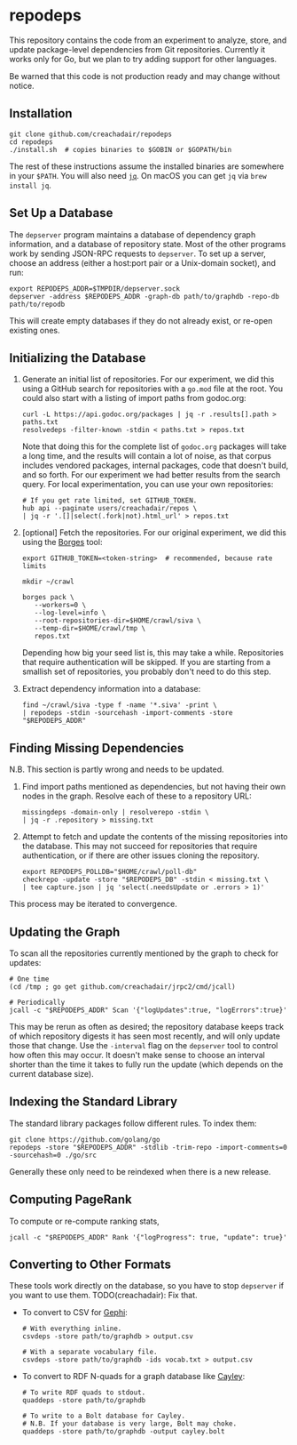 # repodeps

This repository contains the code from an experiment to analyze, store, and
update package-level dependencies from Git repositories. Currently it works
only for Go, but we plan to try adding support for other languages.

Be warned that this code is not production ready and may change without notice.


## Installation

```shell
git clone github.com/creachadair/repodeps
cd repodeps
./install.sh  # copies binaries to $GOBIN or $GOPATH/bin
```

The rest of these instructions assume the installed binaries are somewhere in
your `$PATH`. You will also need [`jq`](https://stedolan.github.io/jq/).  On
macOS you can get `jq` via `brew install jq`.


## Set Up a Database

The `depserver` program maintains a database of dependency graph information,
and a database of repository state. Most of the other programs work by sending
JSON-RPC requests to `depserver`. To set up a server, choose an address (either
a host:port pair or a Unix-domain socket), and run:

```
export REPODEPS_ADDR=$TMPDIR/depserver.sock
depserver -address $REPODEPS_ADDR -graph-db path/to/graphdb -repo-db path/to/repodb
```

This will create empty databases if they do not already exist, or re-open
existing ones.

## Initializing the Database

1. Generate an initial list of repositories. For our experiment, we did this
   using a GitHub search for repositories with a `go.mod` file at the root.
   You could also start with a listing of import paths from godoc.org:

   ```shell
   curl -L https://api.godoc.org/packages | jq -r .results[].path > paths.txt
   resolvedeps -filter-known -stdin < paths.txt > repos.txt
   ```

   Note that doing this for the complete list of `godoc.org` packages will take
   a long time, and the results will contain a lot of noise, as that corpus
   includes vendored packages, internal packages, code that doesn't build, and
   so forth. For our experiment we had better results from the search query.
   For local experimentation, you can use your own repositories:

   ```shell
   # If you get rate limited, set GITHUB_TOKEN.
   hub api --paginate users/creachadair/repos \
   | jq -r '.[]|select(.fork|not).html_url' > repos.txt
   ```

2. [optional] Fetch the repositories. For our original experiment, we did this
   using the [Borges](https://github.com/src-d/borges) tool:

   ```shell
   export GITHUB_TOKEN=<token-string>  # recommended, because rate limits

   mkdir ~/crawl

   borges pack \
      --workers=0 \
      --log-level=info \
      --root-repositories-dir=$HOME/crawl/siva \
      --temp-dir=$HOME/crawl/tmp \
      repos.txt
   ```

   Depending how big your seed list is, this may take a while. Repositories
   that require authentication will be skipped. If you are starting from a
   smallish set of repositories, you probably don't need to do this step.


3. Extract dependency information into a database:

   ```shell
   find ~/crawl/siva -type f -name '*.siva' -print \
   | repodeps -stdin -sourcehash -import-comments -store "$REPODEPS_ADDR"
   ```


## Finding Missing Dependencies

N.B. This section is partly wrong and needs to be updated.

1. Find import paths mentioned as dependencies, but not having their own nodes
   in the graph. Resolve each of these to a repository URL:

   ```shell
   missingdeps -domain-only | resolverepo -stdin \
   | jq -r .repository > missing.txt
   ```

2. Attempt to fetch and update the contents of the missing repositories into
   the database. This may not succeed for repositories that require
   authentication, or if there are other issues cloning the repository.

   ```shell
   export REPODEPS_POLLDB="$HOME/crawl/poll-db"
   checkrepo -update -store "$REPODEPS_DB" -stdin < missing.txt \
   | tee capture.json | jq 'select(.needsUpdate or .errors > 1)'
   ```

This process may be iterated to convergence.


## Updating the Graph

To scan all the repositories currently mentioned by the graph to check for
updates:

```shell
# One time
(cd /tmp ; go get github.com/creachadair/jrpc2/cmd/jcall)

# Periodically
jcall -c "$REPODEPS_ADDR" Scan '{"logUpdates":true, "logErrors":true}'
```

This may be rerun as often as desired; the repository database keeps track of
which repository digests it has seen most recently, and will only update those
that change. Use the `-interval` flag on the `depserver` tool to control how
often this may occur.  It doesn't make sense to choose an interval shorter than
the time it takes to fully run the update (which depends on the current
database size).


## Indexing the Standard Library

The standard library packages follow different rules. To index them:

```shell
git clone https://github.com/golang/go
repodeps -store "$REPODEPS_ADDR" -stdlib -trim-repo -import-comments=0 -sourcehash=0 ./go/src
```

Generally these only need to be reindexed when there is a new release.


## Computing PageRank

To compute or re-compute ranking stats,

```shell
jcall -c "$REPODEPS_ADDR" Rank '{"logProgress": true, "update": true}'
```

## Converting to Other Formats

These tools work directly on the database, so you have to stop `depserver` if
you want to use them. TODO(creachadair): Fix that.

- To convert to CSV for [Gephi](https://gephi.org):

    ```shell
	# With everything inline.
	csvdeps -store path/to/graphdb > output.csv

	# With a separate vocabulary file.
	csvdeps -store path/to/graphdb -ids vocab.txt > output.csv
	```

- To convert to RDF N-quads for a graph database like [Cayley](https://cayley.io/):

	```shell
	# To write RDF quads to stdout.
	quaddeps -store path/to/graphdb

	# To write to a Bolt database for Cayley.
	# N.B. If your database is very large, Bolt may choke.
	quaddeps -store path/to/graphdb -output cayley.bolt
	```
